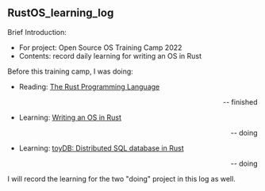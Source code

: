 ## RustOS_learning_log

Brief Introduction:

- For project: Open Source OS Training Camp 2022
- Contents: record daily learning for writing an OS in Rust

Before this training camp, I was doing:
- Reading:  [The Rust Programming Language](https://doc.rust-lang.org/stable/book/)<p align="right">-- finished</p>
- Learning: [Writing an OS in Rust](https://os.phil-opp.com)<p align="right">-- doing</p>
- Learning: [toyDB: Distributed SQL database in Rust](https://github.com/erikgrinaker/toydb)<p align="right">-- doing</p>

I will record the learning for the two "doing" project in this log as well.
